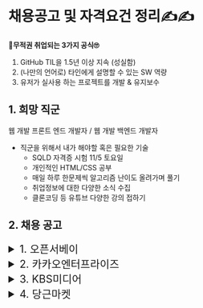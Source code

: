 # 채용공고 및 자격요건 정리✍✍
 **💅무적권 취업되는 3가지 공식🙄**
  1. GitHub TIL을 1.5년 이상 지속 (성실함)
  2. (나만의 언어로) 타인에게 설명할 수 있는 SW 역량
  3. 유저가 실사용 하는 프로젝트를 개발 & 유지보수



## 1. 희망 직군
웹 개발 프론트 엔드 개발자 / 웹 개발 백엔드 개발자

  - 직군을 위해서 내가 해야할 혹은 필요한 기술
    - SQLD 자격증 시험 11/5 토요일
    - 개인적인 HTML/CSS 공부
    - 매일 하루 한문제씩 알고리즘 난이도 올려가며 풀기
    - 취업정보에 대한 다양한 소식 수집
    - 클론코딩 등 유튜브 다양한 강의 접하기


## 2. 채용 공고

 <details>
 <summary style="font-size : 150%">1. 오픈서베이</summary>
 <q> frontend 개발자 </q></br>
 <img alt="open" src ="https://file.newswire.co.kr/data/datafile2/thumb_640/2021/12/1026003021_20211217173724_7328710028.jpg">
 <div style="font-size : 130% ; font-weight : bold">❓ => 소비자의 데이터를 수집하고 분석하는 기술을 가진 회사.</div>
 <br>👉주요 업무
 <li>설문응답 UX 개발</li>
 <li>설문운영 서비스 UX 개발 </li>
 <br>👉 자격 조건
 <li>Front-end 개발/운영 3년 이상 혹은 이에 준하는 역량</li>
 <li>react.js, Javascript(ES6), HTML, CSS에 대한 이해와 개발 경험</li>
 <br>👉우대 사항
 <li>웹사이트 성능 측정/최적화 경험</li>
 <li>Mobx, Redux를 이용한 개발 경험</li>
 <li>Webpack, Lint 등을 이용한 개발 환경 구성 경험 </li>
 <li>단위테스트, UX 테스트 자동화, 배포 자동화 경험 </li>
 <li>트래픽이 많은 웹서비스 경험 </li>
 </details>

 <details>
 <summary style="font-size : 150%">2. 카카오엔터프라이즈</summary>
 <q> 클라우드 웹 서비스 프론트엔드 개발 </q></br>
 <img alt="kakao" src ="https://t1.kakaocdn.net/kakaocorp/kakaocorp/admin/news/209bbc7c017900001.png">
 <div style="font-size : 130% ; font-weight : bold">❓ => AI, 클라우드 및 검색 기술 기반의 회사이고 기업이 필요로 하는 AI 기술과 플랫폼을 제공하는게 목적</div>
 <br>👉조직 소개
 <li>사내 수공업스러운 운영보다는 코드 기반의 자동화를 선호</li>
 <li>따라 하기보다는 우리만의 가치를 만들고자 함 </li>
 <li>각자 클라우드 서비스에 대한 철학</li>
 <li>솔직하고 도전적이며 실패를 두려워하지 않음.</li>
 <li>관련 지식도 있으면 좋지만 서비스 마인드를 더 중요</li>
 <br>👉주요 업무
 <li>Kakao i Cloud의 가치를 더 잘 전달하기 위해 UI/UX를 고려한 Console 개발</li>
 <li>서비스 별 재사용 가능한 템플릿 및 UI 컴포넌트 라이브러리 개발</li>
 <li>Design System 개발</li>
 <br>👉 자격 조건
 <li>관련 업무 경력 5년 이상, HTML5, CSS3 기본 지식 및 마크업 능력</li>
 <li>Javascript 사용에 능숙하며 ES6+ 표준 스펙을 활용한 개발 경험, Reactjs 또는 Vuejs 를 활용한 SPA 개발 경험 (2년 이상)</li>
 <li>REST API 를 활용한 Web 개발 경험, 클라우드 서비스 이용 경험 (AWS, GCP, Azure, etc)</li>
 <br>👉우대 사항
 <li>Design System 구축 경험</li>
 <li>BFF 구축 경험</li>
 <li>클라우드 서비스 개발 경험</li>
 <li>기획, 디자인 팀과 협업을 통한 서비스 개발 경험</li>
 <li>Visualization Library 활용 경험 (Chartjs, D3js, etc...)</li>
 <li>Webpack, Babel 등을 이용한 프로젝트 환경 구성 경험</li>
 <li>UI 테스트 구축 및 개발 경험</li>
 <br> 👉기본 사항
 <li> 풀타임 근무가 가능하고 병역필 또는 면제자로 해외출장에 결격 사유가 없는 분</li>
 </details>

 <details>
 <summary style="font-size : 150%">3. KBS미디어</summary>
 <q> KBS미디어 웹 개발 </q></br>
 <img alt="kakao" src ="http://www.kbsmedia.co.kr/resources/img/promotion/img-kbsmedia.jpg">
 <br>👉주요 업무
 <li>IT 솔루션 개발</li>
 <li>사이트 구축 및 개편</li>
 <li>어플리케이션 재구축</li>
 <br>👉 자격 조건
 <li>경력 만 2년 이상</li>
 <br>👉우대 사항
 <li>Python 기반 어플리케이션 개발</li>
 <li>JAVA(Spring Framework) 기반 웹 어플리케이션 개발</li>
 <li>IT 솔루션 개발 프로젝트 진행</li>
 <li>PyQt를 활용한 Python GUI 환경 개발</li>
 </details>

 <details>
 <summary style="font-size : 150%">4. 당근마켓</summary>
 <q> 서버 개발자 - 운영개발 </q></br>
 <img alt="kakao" src ="https://postfiles.pstatic.net/MjAyMjA3MDRfMjE2/MDAxNjU2OTQyODUwMDE5.EVCLXdRo3OlgYsQAexG-Oe4R9Se4otxAcPRJpsL6iNwg.Vl3cpjDk_cCJo0kKV4htAU7IVixDHRPUvNQKgrtQ3P4g.JPEG.namhee_98/IMG_0533.jpg?type=w966">
 <div style="font-size : 130% ; font-weight : bold">❓ => 동네 이웃들과 안심하고 거래할 수 있는, 신뢰할 수 있는 서비스, 사기를 당할 위험이 적고, 전문판매업자가 아닌 진짜 이웃들과 거래할 수 있다</div>
 <br>👉주요 업무
 <ul>
 <li>사용자들이 당근마켓을 좀 더 안심하고 쓸 수 있도록, 스팸과 어뷰징을 줄이기 위한 기능을 만듬</li>
 <li>당근마켓 서비스를 효율적으로 운영하기 위한 백오피스 도구들을 만듬</li>
 <li>머신러닝 엔지니어와 협업하여 여러가지 머신러닝 모델을 운영에 적용</li>
 <li>MAU 1,800만 규모의 대용량 트래픽을 고려하여 서버를 설계</li>
 </ul>
 <br>👉 자격 조건
 <ul>
 <li>익숙한 프로그래밍 언어가 하나 이상 있고, 새로운 언어를 배우는데 거부감이 없으신 분</li>
 <li>서비스를 직접 배포하고 운영해본 경험이 있으신 분</li>
 <li>RDBMS, 캐시, 데이터 구조에 대한 이해가 있으신 분</li>
 <li>코드 리뷰에 긍정적이고 원활한 커뮤니케이션이 가능하신 분</li>
 </ul>
 <br>👉우대 사항
 <ul>
 <li>사용자 경험과 서비스 백오피스 운영 도구의 중요성에 대한 이해가 있으신 분</li>
 <li>간단한 프론트엔드 개발도 무섭지 않으신 분</li>
 <li>복잡한 내용에 대해 말 또는 글로 설명을 쉽게 잘하시는 분</li>
 </ul>
 <br> 👉사용 기술
 <ul>
 <li>운영개발팀에서는 Rails, Vue.js, Redis, PostgreSQL, gRPC, Amazon Neptune 등의 기술을 쓰고 있고, 관련 경험이 없더라도 학습에 대한 흥미가 있다면 충분해요</li>
 </ul>
 <br> 👉면접 일정
 <ul>
 <li>서류 전형→  2. 화상 면접 →  3. 직무 면접 →  4. 컬쳐핏 면접  →  5. 최종 합격</li>
 </ul>
 <p>서류 전형</p>
 <ul>
    <li>자유양식의 지원서를 받는다. 본인의 강점이 잘 드러나는 다양한 정보를 자유롭게 표현!!
    <li>문서 형식은 hwp(한글) 파일을 제외하고 word, pdf, 웹 링크 등 자유롭게 선택. 필요에 따라 포트폴리오, Github 링크 등도 함께 전달해주시면 좋아요
 </ul>
 <p>화상 면접</p>
 <ul>
 <li>지원해주신 직무와 업무 연관성이 높은 당근마켓 팀원과 화상으로 직무와 관련된 기본적인 지식에 대해 이야기를 나누는 단계. (시간은 30~1시간)
 </li>
 </ul>
 <p>직무 면접</p>
 <ul>
 <li>지원하신 직무와 업무 연관성이 높은 당근마켓 팀원들과 직무 역량, 경험에 대해 화상 면접보다 심층적인 이야기를 나누는 단계. (시간은 30~1시간)
 <li>
 </ul>
 <p>컬쳐핏 면접</p>
 <ul>
 <li> 당근마켓과 지원자가 서로 추구하는 가치관과 생각을 교환하는 시간이라고 생각.</li>
 <li> 당근마켓이 추구하는 문화와 일하는 방식과 잘 어울릴 수 있는 분인지 확인하는 단계.</li>
 <li> 포지션에 대한 전문성을 다시금 확인하는 이야기를 나누며 컬쳐핏 면접은 당근마켓 경영진&피플팀과 함께 약 1시간 30분 정도 진행.</li>
 </ul>
 <p>최종 합격</p>
 <ul>
 <li> 입사 후 연봉, 사이닝, 스톡옵션 등 보상 패키지와 입사일에 대해서는 최종 합격 이후 개별적으로 협의</li>
 </ul>
 </details>